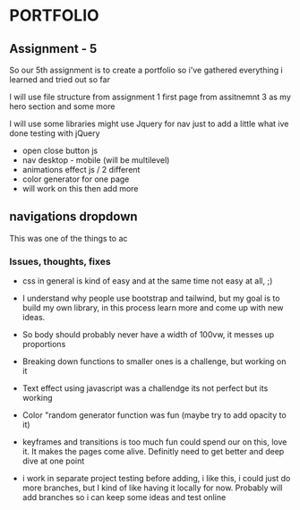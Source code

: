 # PORTFOLIO
## Assignment - 5


So our 5th assignment is to create a portfolio
so i've gathered everything i learned and 
tried out so far

I will use file structure from assignment 1
first page from assitnemnt 3 as my hero section
and some more

I will use some libraries might use Jquery for nav just to add a little what ive done testing with jQuery

- open close button js
- nav desktop - mobile (will be multilevel)
- animations effect js / 2 different
- color generator for one page
- will work on this then add more

## navigations dropdown

This was one of the things to ac

### Issues, thoughts, fixes

- css in general is kind of easy and
at the same time not easy at all, ;)

- I understand why people use bootstrap and tailwind, but my goal is to build my own library, in this process learn more and come up with new ideas.

- So body should probably never have a width of 100vw, it messes up proportions

- Breaking down functions to smaller ones is a challenge, but working on it

- Text effect using javascript was a challendge its not perfect but its working

- Color "random generator function was fun (maybe try to add opacity to it)

- keyframes and transitions is too much fun
could spend our on this, love it. It makes the
pages come alive. Definitly need to get better and deep dive at one point

- i work in separate project testing before adding, i like this, i could just do  more branches, but I kind of like having it locally for now. Probably will add branches so i can keep some ideas and test online
